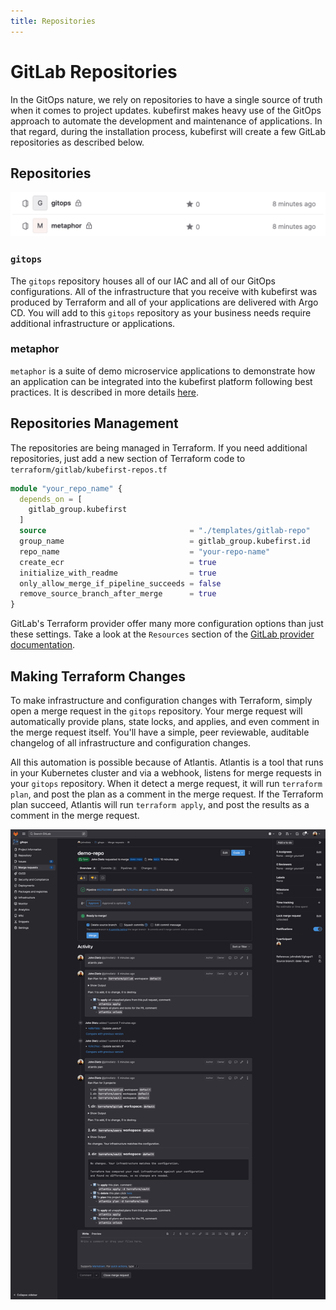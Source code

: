 ```yaml
---
title: Repositories
---
```


# GitLab Repositories

In the GitOps nature, we rely on repositories to have a single source of truth when it comes to project updates. kubefirst makes heavy use of the GitOps approach to automate the development and maintenance of applications. In that regard, during the installation process, kubefirst will create a few GitLab repositories as described below.

## Repositories

![GitLab repositories](../../../img/common/gitlab/repositories.png)

### `gitops`

The `gitops` repository houses all of our IAC and all of our GitOps configurations. All of the infrastructure that you receive with kubefirst was produced by Terraform and all of your applications are delivered with Argo CD. You will add to this `gitops` repository as your business needs require additional infrastructure or applications.

### metaphor

`metaphor` is a suite of demo microservice applications to demonstrate how an application can be integrated into the kubefirst platform following best practices. It is described in more details [here](@site/docs/common/metaphor.mdx).

## Repositories Management

The repositories are being managed in Terraform. If you need additional repositories, just add a new section of Terraform code to `terraform/gitlab/kubefirst-repos.tf`

```terraform
module "your_repo_name" {
  depends_on = [
    gitlab_group.kubefirst
  ]
  source                                = "./templates/gitlab-repo"
  group_name                            = gitlab_group.kubefirst.id
  repo_name                             = "your-repo-name"
  create_ecr                            = true
  initialize_with_readme                = true
  only_allow_merge_if_pipeline_succeeds = false
  remove_source_branch_after_merge      = true
}
```

GitLab's Terraform provider offer many more configuration options than just these settings. Take a look at the `Resources` section of the [GitLab provider documentation](https://registry.terraform.io/providers/gitlabhq/gitlab/latest/docs/resources).

## Making Terraform Changes

To make infrastructure and configuration changes with Terraform, simply open a merge request in the `gitops` repository. Your merge request will automatically provide plans, state locks, and applies, and even comment in the merge request itself. You'll have a simple, peer reviewable, auditable changelog of all infrastructure and configuration changes.

All this automation is possible because of Atlantis. Atlantis is a tool that runs in your Kubernetes cluster and via a webhook, listens for merge requests in your `gitops` repository. When it detect a merge request, it will run `terraform plan`, and post the plan as a comment in the merge request. If the Terraform plan succeed, Atlantis will run `terraform apply`, and post the results as a comment in the merge request.

![Terraform Atlantis Merge Request](../../../img/common/gitlab/atlantis.png)
